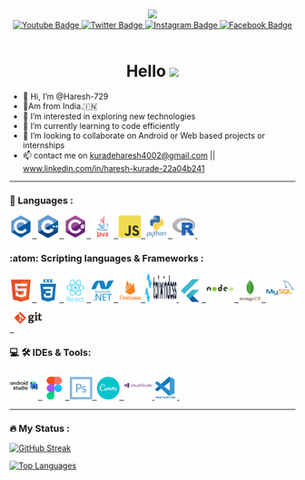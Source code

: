 <div id="header" align="center">
  <img src="https://media.giphy.com/media/fvx95jkua5th3YeThr/giphy.gif" width="150"/>
</div>

<div id="badges" align="center">
  <a href="https://www.youtube.com/channel/UC6eNSDkXuEucG97AsVyR6hQ">
    <img src="https://img.shields.io/badge/YouTube-darkred?style=for-the-badge&logo=youtube&logoColor=white" alt="Youtube Badge"/>
  </a>
  <a href="your-twitter-URL">
    <img src="https://img.shields.io/badge/Twitter-blue?style=for-the-badge&logo=twitter&logoColor=white" alt="Twitter Badge"/>
  </a>
  <a href="https://www.instagram.com/haresh_kurade_729/">
    <img src="https://img.shields.io/badge/Instagram-violet?style=for-the-badge&logo=instagram&logoColor=white" alt="Instagram Badge"/>
  </a>
  <a href="https://www.facebook.com/haresh.kurade.729/">
    <img src="https://img.shields.io/badge/Facebook-darkblue?style=for-the-badge&logo=facebook&logoColor=white" alt="Facebook Badge"/>
  </a>
</div>
<div id="badges" align="center">
  <img src="https://komarev.com/ghpvc/?username=Haresh-729&style=flat-square&color=blue" alt=""/>
   <h1>       Hello 
  <img src="https://media.giphy.com/media/hvRJCLFzcasrR4ia7z/giphy.gif" width="25px"/>
</h1>
</div>


- 👋 Hi, I’m @Haresh-729
- 📍Am from India.🇮🇳
- 👀 I’m interested in exploring new technologies 
- 🌱 I’m currently learning to code efficiently
- 💞️ I’m looking to collaborate on Android or Web based projects or internships 
- 📫 contact me on kuradeharesh4002@gmail.com || www.linkedin.com/in/haresh-kurade-22a04b241
---
### :scroll: Languages :
<div>
  <a href="https://en.wikipedia.org/wiki/C_(programming_language)">
    <img src="https://github.com/devicons/devicon/blob/master/icons/c/c-original.svg" title="C" alt="C" width="40" height="40"/>&nbsp;
  </a>
  
  <a href="https://en.wikipedia.org/wiki/CPP">
    <img src="https://github.com/devicons/devicon/blob/master/icons/cplusplus/cplusplus-original.svg" title="Cpp" alt="Cpp" width="40" height="40"/>&nbsp;
  </a>
  
  <a href="https://en.wikipedia.org/wiki/C-sharp">
    <img src="https://github.com/devicons/devicon/blob/master/icons/csharp/csharp-original.svg" title="Csharp" alt="Csharp" width="40" height="40"/>&nbsp;
  </a>
  
  <a href="https://en.wikipedia.org/wiki/Java">
    <img src="https://github.com/devicons/devicon/blob/master/icons/java/java-original-wordmark.svg" title="Java" alt="Java" width="40" height="40"/>&nbsp;
  </a>
  
  <a href="https://en.wikipedia.org/wiki/JavaScript">
    <img src="https://github.com/devicons/devicon/blob/master/icons/javascript/javascript-original.svg" title="JavaScript" alt="JavaScript" width="40" height="40"/>&nbsp;
  </a>
  
  <a href="https://en.wikipedia.org/wiki/Python">
    <img src="https://github.com/devicons/devicon/blob/master/icons/python/python-original-wordmark.svg" title="python" alt="python" width="40" height="40"/>&nbsp;
  </a>
  
  <a href="https://en.wikipedia.org/wiki/R">
  <img src="https://github.com/devicons/devicon/blob/master/icons/r/r-original.svg" title="R" alt="R" width="40" height="40"/>&nbsp;
  </a>
</div>

### :atom: Scripting languages & Frameworks :
<div>
  <a href="https://en.wikipedia.org/wiki/HTML">
    <img src="https://github.com/devicons/devicon/blob/master/icons/html5/html5-original.svg" title="HTML5" alt="HTML" width="40" height="40"/>&nbsp;
  </a>
  
  <a href="https://en.wikipedia.org/wiki/CSS">
    <img src="https://github.com/devicons/devicon/blob/master/icons/css3/css3-plain-wordmark.svg"  title="CSS3" alt="CSS" width="40" height="40"/>&nbsp;
  </a>
  
  <a href="https://en.wikipedia.org/wiki/React">
    <img src="https://github.com/devicons/devicon/blob/master/icons/react/react-original-wordmark.svg" title="React" alt="React" width="40" height="40"/>&nbsp;
  </a>
  
  <a href="https://en.wikipedia.org/wiki/.net">
    <img src="https://github.com/devicons/devicon/blob/master/icons/dot-net/dot-net-plain-wordmark.svg" title="DotNet" alt="DotNet" width="40" height="40"/>&nbsp;
  </a>
  
  <a href="https://en.wikipedia.org/wiki/Firebase">
    <img src="https://github.com/devicons/devicon/blob/master/icons/firebase/firebase-plain-wordmark.svg" title="Firebase" alt="Firebase" width="40" height="40"/>&nbsp;
  </a>
  
  <a href="https://en.wikipedia.org/wiki/Tailwind_CSS">
    <img src="https://github.com/devicons/devicon/blob/master/icons/tailwindcss/tailwindcss-original-wordmark.svg" title="Tailwind" alt="Tailwind" width="55" height="50"/>
  </a>
  
  <a href="https://en.wikipedia.org/wiki/Flutter_(software)">
    <img src="https://github.com/devicons/devicon/blob/master/icons/flutter/flutter-original.svg" title="Flutter" alt="Flutter" width="40" height="40"/>&nbsp;
  </a>
  
  <a href="https://en.wikipedia.org/wiki/Node.js">
    <img src="https://github.com/devicons/devicon/blob/master/icons/nodejs/nodejs-original-wordmark.svg" title="NodeJS" alt="NodeJS" width="50" height="50"/>&nbsp;
  </a>
  
  <a href="https://en.wikipedia.org/wiki/MongoDB">
    <img src="https://github.com/devicons/devicon/blob/master/icons/mongodb/mongodb-original-wordmark.svg" title="mongoDB" alt="mongoDB" width="40" height="40"/>&nbsp;
  </a>
  
  <a href="https://en.wikipedia.org/wiki/MySQL">
    <img src="https://github.com/devicons/devicon/blob/master/icons/mysql/mysql-original-wordmark.svg" title="MySQL"  alt="MySQL" width="50" height="50"/>&nbsp;
  </a>
  
  <a href="https://en.wikipedia.org/wiki/Git">
    <img src="https://github.com/devicons/devicon/blob/master/icons/git/git-original-wordmark.svg" title="Git" alt="Git" width="50" height="50"/>
  </a>
</div>

### 💻 🛠️ IDEs & Tools:
<div>
  <a href="https://en.wikipedia.org/wiki/Android_Studio">
    <img src="https://github.com/devicons/devicon/blob/master/icons/androidstudio/androidstudio-original-wordmark.svg" title="AndroidStudio" alt="AndroidStudio" width="50" height="50"/>&nbsp;
  </a>
  
  <a href="https://en.wikipedia.org/wiki/Figma_(software)">
    <img src="https://github.com/devicons/devicon/blob/master/icons/figma/figma-original.svg" title="Figma" alt="Figma" width="40" height="40"/>&nbsp;
  </a>
  
  <a href="https://en.wikipedia.org/wiki/Adobe_Photoshop">
    <img src="https://github.com/devicons/devicon/blob/master/icons/photoshop/photoshop-line.svg" title="Photoshop" alt="Photoshop" width="40" height="40"/>&nbsp;
  </a>
  
  <a href="https://en.wikipedia.org/wiki/Canva">
    <img src="https://github.com/devicons/devicon/blob/master/icons/canva/canva-original.svg" title="Canva" alt="Canva" width="40" height="40"/>&nbsp;
  </a>
  
  <a href="https://en.wikipedia.org/wiki/Visual_Studio">
    <img src="https://github.com/devicons/devicon/blob/master/icons/visualstudio/visualstudio-plain-wordmark.svg" title="VisualStudio" alt="VisualStudio" width="50" height="50"/>
  </a>
  
  <a href="https://en.wikipedia.org/wiki/Visual_Studio_Code">
    <img src="https://github.com/devicons/devicon/blob/master/icons/vscode/vscode-original-wordmark.svg" title="VisualStudioCode" alt="VisualStudioCode" width="40" height="40"/>&nbsp;
    </a>
</div>

---
### :fire: My Status :

[![GitHub Streak](http://github-readme-streak-stats.herokuapp.com?user=Haresh-729)](https://github.com/Haresh-729)

[![Top Languages](https://github-readme-stats.vercel.app/api/top-langs/?username=Haresh-729&layout=compact)](https://github.com/Haresh-729)
